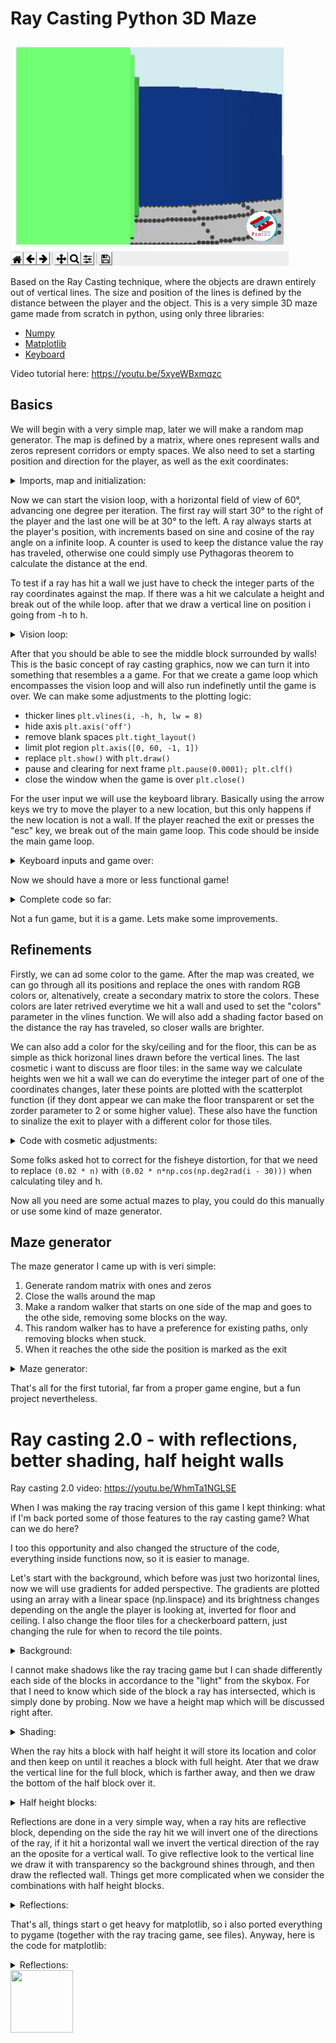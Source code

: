 # Ray Casting Python 3D Maze

 ![](gif.gif)
 
Based on the Ray Casting technique, where the objects are drawn entirely out of vertical lines. The size and position of the lines is defined by the distance between the player and the object. This is a very simple 3D maze game made from scratch in python, using only three libraries:

* [Numpy](https://numpy.org/)
* [Matplotlib](https://matplotlib.org/)
* [Keyboard](https://pypi.org/project/keyboard/)


Video tutorial here: https://youtu.be/5xyeWBxmqzc

## Basics

We will begin with a very simple map, later we will make a random map generator. The map is defined by a matrix, where ones represent walls and zeros represent corridors or empty spaces. We also need to set a starting position and direction for the player, as well as the exit coordinates:

<details>
  <summary>Imports, map and initialization:</summary>
 
```python
import numpy as np
from matplotlib import pyplot as plt
import keyboard

mapa = [[1, 1, 1, 1, 1],
        [1, 0, 0, 0, 1],
        [1, 0, 1, 0, 1],
        [1, 0, 0, 0, 1],
        [1, 1, 1, 1, 1]]

posx, posy, rot = 1.5, 1.5, np.pi/4
exitx, exity = 3, 3
```
</details>

Now we can start the vision loop, with a horizontal field of view of 60°, advancing one degree per iteration. The first ray will start 30° to the right of the player and the last one will be at 30° to the left. A ray always starts at the player's position, with increments based on sine and cosine of the ray angle on a infinite loop. A counter is used to keep the distance value the ray has traveled, otherwise one could simply use Pythagoras theorem to calculate the distance at the end.

To test if a ray has hit a wall we just have to check the integer parts of the ray coordinates against the map. If there was a hit we calculate a height and break out of the while loop. after that we draw a vertical line on position i going from -h to h.

<details>
  <summary>Vision loop:</summary>
 
```python
for i in range(60):
    rot_i = rot + np.deg2rad(i-30)
    x, y = posx, posy
    sin, cos = 0.02*np.sin(rot_i), 0.02*np.cos(rot_i)
    n = 0
    
    while 1:
        x, y, n = x + cos, y + sin, n +1
        if mapa[int(x)][int(y)]:
            h = 1/(0.02*n)
            break
        
    plt.vlines(i, -h, h)

plt.show()
```
</details>

After that you should be able to see the middle block surrounded by walls! This is the basic concept of ray casting graphics, now we can turn it into something that resembles a a game. For that we create a game loop which encompasses the vision loop and will also run indefinetly until the game is over. We can make some adjustments to the plotting logic: 

* thicker lines `plt.vlines(i, -h, h, lw = 8)`
* hide axis `plt.axis('off')`
* remove blank spaces `plt.tight_layout()`
* limit plot region  `plt.axis([0, 60, -1, 1])`
* replace `plt.show()`  with `plt.draw()`
* pause and clearing for next frame `plt.pause(0.0001); plt.clf()`
* close the window when the game is over `plt.close()`

For the user input we will use the keyboard library. Basically using the arrow keys we try to move the player to a new location, but this only happens if the new location is not a wall. If the player reached the exit or presses the "esc" key, we break out of the main game loop. This code should be inside the main game loop.

<details>
  <summary>Keyboard inputs and game over:</summary>
 
```python
    key = keyboard.read_key()
    x, y = (posx, posy)

    if key == 'up':
        x, y = (x + 0.3*np.cos(rot), y + 0.3*np.sin(rot))
    elif key == 'down':
        x, y = (x - 0.3*np.cos(rot), y - 0.3*np.sin(rot))
    elif key == 'left':
        rot = rot - np.pi/8
    elif key == 'right':
        rot = rot + np.pi/8
    elif key == 'esc':
        break

    if mapa[int(x)][int(y)] == 0:
        if int(posx) == exitx and int(posy) == exity:
            break
        posx, posy = (x, y)
```
</details>

Now we should have a more or less functional game!

<details>
  <summary>Complete code so far:</summary>
  
  ```python
import numpy as np
from matplotlib import pyplot as plt
import keyboard

mapa = [[1, 1, 1, 1, 1],
        [1, 0, 0, 0, 1],
        [1, 0, 1, 0, 1],
        [1, 0, 0, 0, 1],
        [1, 1, 1, 1, 1]]

posx, posy, rot = 1.5, 1.5, np.pi/4
exitx, exity = 3, 3

while 1:
    for i in range(60):
        rot_i = rot + np.deg2rad(i-30)
        x, y = posx, posy
        sin, cos = 0.02*np.sin(rot_i), 0.02*np.cos(rot_i)
        n = 0
        
        while 1:
            x, y, n = x + cos, y + sin, n +1
            if mapa[int(x)][int(y)]:
                h = 1/(0.02*n)
                break
            
        plt.vlines(i, -h, h, lw=8)

    plt.axis('off'); plt.tight_layout(); plt.axis([0, 60, -1, 1])
    plt.draw(); plt.pause(0.0001); plt.clf()
    
    key = keyboard.read_key()
    x, y = (posx, posy)

    if key == 'up':
        x, y = (x + 0.3*np.cos(rot), y + 0.3*np.sin(rot))
    elif key == 'down':
        x, y = (x - 0.3*np.cos(rot), y - 0.3*np.sin(rot))
    elif key == 'left':
        rot = rot - np.pi/8
    elif key == 'right':
        rot = rot + np.pi/8
    elif key == 'esc':
        break

    if mapa[int(x)][int(y)] == 0:
        if int(posx) == exitx and int(posy) == exity:
            break
        posx, posy = (x, y)

plt.close()
```
  
</details>

Not a fun game, but it is a game. Lets make some improvements.

## Refinements
Firstly, we can ad some color to the game. After the map was created, we can go through all its positions and replace the ones with random RGB colors or, altenatively, create a secondary matrix to store the colors. These colors are later retrived everytime we hit a wall and used to set the "colors" parameter in the vlines function. We will also add a shading factor based on the distance the ray has traveled, so closer walls are brighter.

We can also add a color for the sky/ceiling and for the floor, this can be as simple as thick horizonal lines drawn before the vertical lines. The last cosmetic i want to discuss are floor tiles: in the same way we calculate heights wen we hit a wall we can do everytime the integer part of one of the coordinates changes, later these points are plotted with the scatterplot function (if they dont appear we can make the floor transparent or set the zorder parameter to 2 or some higher value). These also have the function to sinalize the exit to player with a different color for those tiles.

<details>
  <summary>Code with cosmetic adjustments:</summary>
  
```python
import numpy as np
from matplotlib import pyplot as plt
import keyboard

mapa = [[1, 1, 1, 1, 1],
        [1, 0, 0, 0, 1],
        [1, 0, 1, 0, 1],
        [1, 0, 0, 0, 1],
        [1, 1, 1, 1, 1]]

for i in range(len(mapa)):
    for j in range(len(mapa)):
        if mapa[i][j] == 1:
            mapa[i][j] = list(np.random.uniform(0,1,3))
            
posx, posy, rot = 1.5, 1.5, np.pi/4
exitx, exity = 3, 3

while 1:
    
    plt.hlines(-0.6, 0, 60, colors='gray', lw=165, alpha=0.5)
    plt.hlines(0.6, 0, 60, colors='lightblue', lw=165)
    tilex, tiley, tilec = [], [], []
    for i in range(60):
        rot_i = rot + np.deg2rad(i-30)
        x, y = posx, posy
        sin, cos = 0.02*np.sin(rot_i), 0.02*np.cos(rot_i)
        n = 0
        
        while 1:
            xx, yy = (x, y)
            x, y, n = x + cos, y + sin, n +1

            # tiles logic
            if abs(int(3*xx)-int(3*x)) > 0 or abs(int(3*yy)-int(3*y))>0:
                tilex.append(i)
                tiley.append(-1/(0.02 * n))
                if int(x) == exitx and int(y) == exity:
                    tilec.append('b')
                else:
                    tilec.append('k')

            if mapa[int(x)][int(y)]:
                h = np.clip(1/(0.02 * n), 0, 1)
                c = np.asarray(mapa[int(x)][int(y)])*(0.3 + 0.7 * h)
                break
            
        plt.vlines(i, -h, h, lw=8, colors=c)
        
    plt.scatter(tilex, tiley, c=tilec, zorder=2) # draw tiles on the floor
    plt.axis('off'); plt.tight_layout(); plt.axis([0, 60, -1, 1])
    plt.draw(); plt.pause(0.0001); plt.clf()
    
    key = keyboard.read_key()
    x, y = (posx, posy)

    if key == 'up':
        x, y = (x + 0.3*np.cos(rot), y + 0.3*np.sin(rot))
    elif key == 'down':
        x, y = (x - 0.3*np.cos(rot), y - 0.3*np.sin(rot))
    elif key == 'left':
        rot = rot - np.pi/8
    elif key == 'right':
        rot = rot + np.pi/8
    elif key == 'esc':
        break

    if mapa[int(x)][int(y)] == 0:
        if int(posx) == exitx and int(posy) == exity:
            break
        posx, posy = (x, y)

plt.close()
```

</details>

Some folks asked hot to correct for the fisheye distortion, for that we need to replace `(0.02 * n)` with `(0.02 * n*np.cos(np.deg2rad(i - 30)))` when calculating tiley and h.

Now all you need are some actual mazes to play, you could do this manually or use some kind of maze generator.

## Maze generator
The maze generator I came up with is veri simple:
1. Generate random matrix with ones and zeros
2. Close the walls around the map
3. Make a random walker that starts on one side of the map and goes to the othe side, removing some blocks on the way.
4. This random walker has to have a preference for existing paths, only removing blocks when stuck.
5. When it reaches the othe side the position is marked as the exit

<details>
  <summary>Maze generator:</summary>
  
```python
#random map generator
size = 15
mapa = [[list(np.random.uniform(0, 1, 3))] * size for i in range(size)]
for i in range(size-2):
    for j in range(size-2):
        if np.random.uniform() > 0.33:
            mapa[i+1][j+1] = 0

posx, posy = (1, np.random.randint(1, size -1))
rot = np.pi/4
x, y = (posx, posy)
mapa[x][y] = 0
count = 0 
while True:
    testx, testy = (x, y)
    if np.random.uniform() > 0.5:
        testx = testx + np.random.choice([-1, 1])
    else:
        testy = testy + np.random.choice([-1, 1])
    if testx > 0 and testx < size -1 and testy > 0 and testy < size -1:
        if mapa[testx][testy] == 0 or count > 5:
            count = 0
            x, y = (testx, testy)
            mapa[x][y] = 0
            if x == size-2:
                exitx, exity = (x, y)
                break
        else:
            count = count+1
```

</details>

That's all for the first tutorial, far from a proper game engine, but a fun project nevertheless.

# Ray casting 2.0 - with reflections, better shading, half height walls

Ray casting 2.0 video: https://youtu.be/WhmTa1NGLSE

When I was making the ray tracing version of this game I kept thinking: what if I'm back ported some of those features to the ray casting game? What can we do here?

I too this opportunity and also changed the structure of the code, everything inside functions now, so it is easier to manage.

Let's start with the background, which before was just two horizontal lines, now we will use gradients for added perspective. The gradients are plotted using an array with a linear space (np.linspace) and its brightness changes depending on the angle the player is looking at, inverted for floor and ceiling. I also change the floor tiles for a checkerboard pattern, just changing the rule for when to record the tile points.

<details>
  <summary>Background:</summary>
  
```python
bg = np.linspace(0, 1, 150) #background gradient

...

plt.scatter([30]*150, -bg, c=-bg, s=200000, marker='_', cmap='Greys') #floor
plt.scatter([30]*150, bg, c=bg, s=200000, marker='_', cmap='Blues') #background

...
if int(x*2)%2 == int(y*2)%2: # then record tilex, tiley, tilec

```

</details>

I cannot make shadows like the ray tracing game but I can shade differently each side of the blocks in accordance to the "light" from the skybox. For that I need to know which side of the block a ray has  intersected, which is simply done by probing. Now we have a height map which will be discussed right after.

<details>
  <summary>Shading:</summary>
  
```python
    h = np.clip(1/(0.04 * n*np.cos(np.deg2rad(i-30))), 0, 1)
    c = np.asarray(mapc[int(x)][int(y)])*(0.4 + 0.6 * h)
    if maph[int(x+cos)][int(y-sin)] > 0.5:
        c = 0.85*c
        if maph[int(x-cos)][int(y+sin)] != 0 and sin >0:
            c = 0.7*c
```

</details>

When the ray hits a block with half height it will store its location and color and then keep on until it reaches a block with full height. Ater that we draw the vertical line for the full block, which is farther away, and then we draw the bottom of the half block over it.

<details>
  <summary>Half height blocks:</summary>
  
```python
def caster(x, y, i, ex, ey, maph, mapc, sin, cos, n, half, tx, ty, tc):
    while True: # ray loop
        xx, yy = (x, y)
        x, y = (x + cos, y + sin)
        n = n+1
        if half == None and int(x*2)%2 == int(y*2)%2:#(abs(int(3*xx)-int(3*x)) > 0 or abs(int(3*yy)-int(3*y))>0):
            tx.append(i)
            ty.append(-1/(0.04 * n*np.cos(np.deg2rad(i - 30))))
            if int(x) == ex and int(y) == ey:
                tc.append('b')
            else:
                tc.append('k')
        if maph[int(x)][int(y)] == 1 or (maph[int(x)][int(y)] == 0.5 and half == None):
            h , c = shader(n, maph, mapc, sin, cos, x, y, i)
            if maph[int(x)][int(y)] == 0.5 and half == None:
                half = [h, c, n]
            else:
                break

    return(c, h, x, y, n, half, tx, ty, tc)
```

</details>

Reflections are done in a very simple way,  when a ray hits are reflective block, depending on the side the ray hit we will invert one of the directions of the ray, if it hit a horizontal wall we invert the vertical direction of the ray an the oposite for a vertical wall. To give reflective look to the vertical line we draw it with transparency so the background shines through, and then draw the reflected wall. Things get more complicated when we consider the combinations with half height blocks.

<details>
  <summary>Reflections:</summary>
  
```python
def reflection(x, y, i, ex, ey, maph, mapc, sin, cos, n, c, h, half, tx, ty, tc):
    if half != None:
        plt.vlines(i, 0, h, lw = 8, colors = c, alpha=0.5) #top reflected
        plt.vlines(i, -half[0], 0, lw = 8, colors = half[1])# bottom regular
    else:
        plt.vlines(i, -h, h, lw = 8, colors = c, alpha=0.5) # draw vertical lines
    if maph[int(x+cos)][int(y-sin)] != 0:
        cos = -cos
    else:
        sin = -sin
    c2, h, x, y, n, half2, tx, ty, tc = caster(x, y, i, ex, ey, maph, mapc, sin, cos, n, half, tx, ty, tc)
    c = (c + c2)/2
    if half != None:
        plt.vlines(i, 0, h, lw = 8, colors = c) # draw vertical lines
    else:
        plt.vlines(i, -h, h, lw = 8, colors = c) # draw vertical lines
        if half2 !=  None:
            plt.vlines(i, -half2[0], 0, lw = 8, colors = half2[1])        
    return c, h, x, y, n, half2, tx, ty, tc 
```

</details>


That's all, things start o get heavy for matplotlib, so i also ported everything to pygame (together with the ray tracing game, see files). Anyway, here is the code for matplotlib:

<details>
  <summary>Reflections:</summary>
  
```python
import numpy as np
from matplotlib import pyplot as plt
from pynput import keyboard, mouse
from time import time

def main():
    size = 15
    global key; key = None # register keypresses
    listener = keyboard.Listener(on_press=on_press);listener.start()
    last_mouse = [0,0]
    posx, posy, rot = (1, np.random.randint(1, size -1), 1) # player pos
    bg = np.linspace(0, 1, 150) #background gradient
    mapc, maph, mapr, ex, ey = maze_generator(posx, posy, size)# map, exit
    plt.figure(num = 'Pycaster 2.0')
    while True: #main game loop
        start = time()
        rot, last_mouse = rotation(rot, last_mouse)
        plt.scatter([30]*150, -bg, c=-bg, s=200000, marker='_', cmap='Greys')
        plt.scatter([30]*150, bg, c=bg, s=200000, marker='_', cmap='Blues')
        tx, ty, tc = ([], [], [])
        for i in range(60): #vision loop
            rot_i = rot + np.deg2rad(i - 30)
            x, y = (posx, posy)
            sin, cos = (0.04*np.sin(rot_i), 0.04*np.cos(rot_i))
            n, half = 0, None
            c, h, x, y, n, half, tx, ty, tc = caster(x, y, i, ex, ey, maph, mapc, sin, cos, n, half, tx, ty, tc)
            
            if mapr[int(x)][int(y)] == 1:
                c, h, x, y, n, half2, tx, ty, tc = reflection(x, y, i, ex, ey, maph, mapc, sin, cos, n, c, h, half, tx, ty, tc)

            else:
                plt.vlines(i, -h, h, lw = 8, colors = c)
                if half !=  None:
                    plt.vlines(i, -half[0], 0, lw = 8, colors = half[1])
            

            
        plt.axis('off'); plt.tight_layout(); plt.axis([0, 60, -1, 1])
        plt.scatter(tx, ty, c=tc, zorder = 2, alpha=0.5, marker='s') # draw ts on the floor
        plt.text(57, 0.9, str(round(1/(time()-start),1)), c='y')
        plt.draw();plt.pause(0.1); plt.clf()
        # player's movement
        posx, posy, rot, keyout = movement(posx, posy, rot, maph)
        if (int(posx) == ex and int(posy) == ey) or keyout == 'esc':
            break

    plt.close()

def maze_generator(x, y, size):
    mapc = np.random.uniform(0,1, (size,size,3)) 
    mapr = np.random.choice([0, 0, 0, 0, 1], (size,size))
    maph = np.random.choice([0, 0, 0, 0, .5, 1], (size,size))
    maph[0,:], maph[size-1,:], maph[:,0], maph[:,size-1] = (1,1,1,1)

    mapc[x][y], maph[x][y], mapr[x][y] = (0, 0, 0)
    count = 0 
    while 1:
        testx, testy = (x, y)
        if np.random.uniform() > 0.5:
            testx = testx + np.random.choice([-1, 1])
        else:
            testy = testy + np.random.choice([-1, 1])
        if testx > 0 and testx < size -1 and testy > 0 and testy < size -1:
            if maph[testx][testy] == 0 or count > 5:
                count = 0
                x, y = (testx, testy)
                mapc[x][y], maph[x][y], mapr[x][y] = (0, 0, 0)
                if x == size-2:
                    ex, ey = (x, y)
                    break
            else:
                count = count+1
    return np.asarray(mapc), np.asarray(maph), np.asarray(mapr), ex, ey

def rotation(rot, last_mouse): # for 1080p screen
    with mouse.Controller() as check:
        position = check.position
        if position[0] != last_mouse[0] or position[0]>1860 or position[0] < 60:
            delta = last_mouse[0] - position[0]
            if position[0]>1860:
                delta = 1860 - position[0]
            if position[0] < 60:
                delta = 60 - position[0]

            rot = rot + 4*np.pi*(0.5-delta/1920)


    return(rot, position)

def on_press(key_new):
    global key
    key = key_new
    
def movement(posx, posy, rot, maph):
    global key
    x, y = (posx, posy)
    keyout = None
    if key is not None:
        if key == keyboard.Key.up:
            x, y = (x + 0.3*np.cos(rot), y + 0.3*np.sin(rot))
        elif key == keyboard.Key.down:
            x, y = (x - 0.3*np.cos(rot), y - 0.3*np.sin(rot))
        elif key == keyboard.Key.left:
            rot = rot - np.pi/8
        elif key == keyboard.Key.right:
            rot = rot + np.pi/8
        elif key == keyboard.Key.esc:
            keyout = 'esc'
    key = None        
    if maph[int(x)][int(y)] == 0:
        posx, posy = (x, y)
        
    return posx, posy, rot, keyout

def caster(x, y, i, ex, ey, maph, mapc, sin, cos, n, half, tx, ty, tc):
    while True: # ray loop
        xx, yy = (x, y)
        x, y = (x + cos, y + sin)
        n = n+1
        if half == None and int(x*2)%2 == int(y*2)%2:#(abs(int(3*xx)-int(3*x)) > 0 or abs(int(3*yy)-int(3*y))>0):
            tx.append(i)
            ty.append(-1/(0.04 * n*np.cos(np.deg2rad(i - 30))))
            if int(x) == ex and int(y) == ey:
                tc.append('b')
            else:
                tc.append('k')
        if maph[int(x)][int(y)] == 1 or (maph[int(x)][int(y)] == 0.5 and half == None):
            h , c = shader(n, maph, mapc, sin, cos, x, y, i)
            if maph[int(x)][int(y)] == 0.5 and half == None:
                half = [h, c, n]
            else:
                break

    return(c, h, x, y, n, half, tx, ty, tc)

def shader(n, maph, mapc, sin, cos, x, y, i):
    h = np.clip(1/(0.04 * n*np.cos(np.deg2rad(i-30))), 0, 1)
    c = np.asarray(mapc[int(x)][int(y)])*(0.4 + 0.6 * h)
    if maph[int(x+cos)][int(y-sin)] > 0.5:
        c = 0.85*c
        if maph[int(x-cos)][int(y+sin)] != 0 and sin >0:
            c = 0.7*c
    return h, c

def reflection(x, y, i, ex, ey, maph, mapc, sin, cos, n, c, h, half, tx, ty, tc):
    if half != None:
        plt.vlines(i, 0, h, lw = 8, colors = c, alpha=0.5) #top reflected
        plt.vlines(i, -half[0], 0, lw = 8, colors = half[1])# bottom regular
    else:
        plt.vlines(i, -h, h, lw = 8, colors = c, alpha=0.5) # draw vertical lines
    if maph[int(x+cos)][int(y-sin)] != 0:
        cos = -cos
    else:
        sin = -sin
    c2, h, x, y, n, half2, tx, ty, tc = caster(x, y, i, ex, ey, maph, mapc, sin, cos, n, half, tx, ty, tc)
    c = (c + c2)/2
    if half != None:
        plt.vlines(i, 0, h, lw = 8, colors = c) # draw vertical lines
    else:
        plt.vlines(i, -h, h, lw = 8, colors = c) # draw vertical lines
        if half2 !=  None:
            plt.vlines(i, -half2[0], 0, lw = 8, colors = half2[1])        
    return c, h, x, y, n, half2, tx, ty, tc     

if __name__ == '__main__':
    main()

```

</details>

 
 
<img src="https://avatars0.githubusercontent.com/u/76776190?s=460&u=8f3943b46a0f1060a462d8a2922319edd9cd241c&v=4" width="100" height="100">
